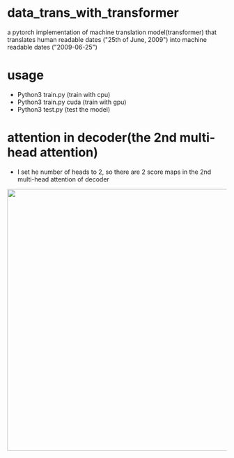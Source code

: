 # data_trans_with_transformer
a pytorch implementation of machine translation model(transformer) that translates human readable dates ("25th of June, 2009") into machine readable dates ("2009-06-25")

# usage
- Python3 train.py (train with cpu)
- Python3 train.py cuda (train with gpu)
- Python3 test.py (test the model)
 
# attention in decoder(the 2nd multi-head attention)
- I set he number of heads to 2, so there are 2 score maps in the 2nd multi-head attention of decoder
 <p align="left">
<img src="https://github.com/zcsxll/date_trans_with_transformer/blob/master/attention.png" width="600">
</p>
